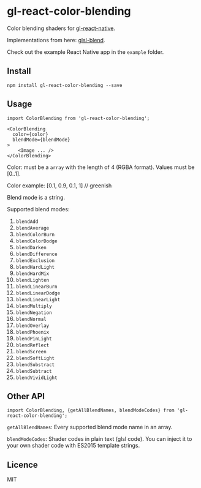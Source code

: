 # gl-react-color-blending

Color blending shaders for [gl-react-native](https://github.com/ProjectSeptemberInc/gl-react-native).

Implementations from here: [glsl-blend](https://github.com/jamieowen/glsl-blend).

Check out the example React Native app in the `example` folder.

## Install

`npm install gl-react-color-blending --save`

## Usage

```
import ColorBlending from 'gl-react-color-blending';
```

```
<ColorBlending
  color={color}
  blendMode={blendMode}
>
    <Image ... />
</ColorBlending>
```

Color: must be a `array` with the length of 4 (RGBA format). Values must be [0..1].

Color example: [0.1, 0.9, 0.1, 1] // greenish

Blend mode is a string.

Supported blend modes:
1. `blendAdd`
2. `blendAverage`
3. `blendColorBurn`
4. `blendColorDodge`
4. `blendDarken`
5. `blendDifference`
6. `blendExclusion`
7. `blendHardLight`
9. `blendHardMix`
10. `blendLighten`
11. `blendLinearBurn`
12. `blendLinearDodge`
13. `blendLinearLight`
14. `blendMultiply`
15. `blendNegation`
16. `blendNormal`
17. `blendOverlay`
18. `blendPhoenix`
19. `blendPinLight`
20. `blendReflect`
21. `blendScreen`
22. `blendSoftLight`
23. `blendSubstract`
24. `blendSubtract`
25. `blendVividLight`

## Other API

`import ColorBlending, {getAllBlendNames, blendModeCodes} from 'gl-react-color-blending';`

`getAllBlendNames`: Every supported blend mode name in an array.

`blendModeCodes`: Shader codes in plain text (glsl code). You can inject it to your own shader code with ES2015 template strings.

## Licence

MIT
